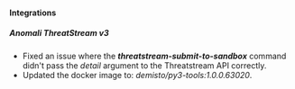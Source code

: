 
#### Integrations

##### Anomali ThreatStream v3

- Fixed an issue where the ***threatstream-submit-to-sandbox*** command didn't pass the *detail* argument to the Threatstream API correctly.
- Updated the docker image to: *demisto/py3-tools:1.0.0.63020*.